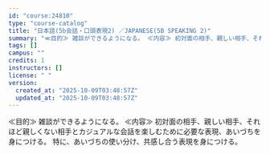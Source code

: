 ```yaml
---
id: "course:24810"
type: "course-catalog"
title: "日本語(5b会話・口頭表現2) ／JAPANESE(5B SPEAKING 2)"
summary: "≪目的≫ 雑談ができるようになる。 ≪内容≫ 初対面の相手、親しい相手、それほど親しくない相手とカジュアルな会話を楽しむために必要な表現、あいづちを身につける。 特に、あいづちの使い分け、共感し合う表現を身につける。"
tags: []
campus: ""
credits: 1
instructors: []
license: " "
version:
  created_at: "2025-10-09T03:48:57Z"
  updated_at: "2025-10-09T03:48:57Z"
---
```


≪目的≫ 雑談ができるようになる。 ≪内容≫ 初対面の相手、親しい相手、それほど親しくない相手とカジュアルな会話を楽しむために必要な表現、あいづちを身につける。 特に、あいづちの使い分け、共感し合う表現を身につける。
